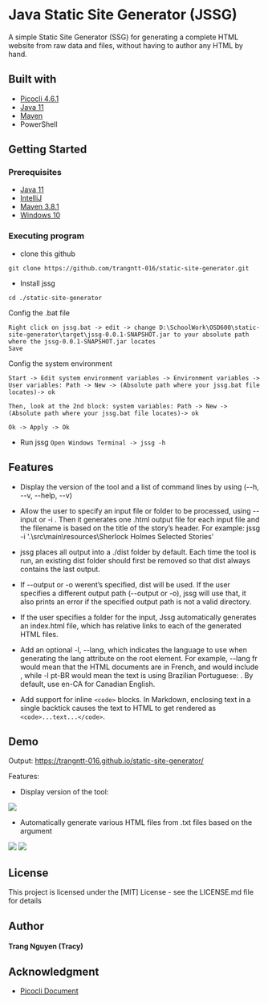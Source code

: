 # Java Static Site Generator (JSSG)

A simple Static Site Generator (SSG) for generating a complete HTML website from raw data and files, without having to author any HTML by hand.

## Built with
* [Picocli 4.6.1](https://picocli.info/)
* [Java 11](https://www.java.com/en/)
* [Maven](https://maven.apache.org/)
* PowerShell

## Getting Started
### Prerequisites
* [Java 11](https://www.java.com/en/)
* [IntelliJ](https://www.jetbrains.com/idea/download/)
* [Maven 3.8.1](https://maven.apache.org/download.cgi)
* [Windows 10](https://www.microsoft.com/en-ca/software-download/windows10)


### Executing program
* clone this github

`
git clone https://github.com/trangntt-016/static-site-generator.git
`
* Install jssg

```
cd ./static-site-generator
```

Config the .bat file
```
Right click on jssg.bat -> edit -> change D:\SchoolWork\OSD600\static-site-generator\target\jssg-0.0.1-SNAPSHOT.jar to your absolute path where the jssg-0.0.1-SNAPSHOT.jar locates 
Save
```

Config the system environment
```
Start -> Edit system environment variables -> Environment variables -> User variables: Path -> New -> (Absolute path where your jssg.bat file locates)-> ok

Then, look at the 2nd block: system variables: Path -> New -> (Absolute path where your jssg.bat file locates)-> ok

Ok -> Apply -> Ok
```

* Run jssg
`
Open Windows Terminal -> jssg -h
`

## Features
* Display the version of the tool and a list of command lines by using (--h, --v, --help, --v)


* Allow the user to specify an input file or folder to be processed, using --input or -i . Then it generates one .html output file for each input file and the filename is based on the title of the story’s header. For example: jssg -i '.\src\main\resources\Sherlock Holmes Selected Stories\'


* jssg places all output into a ./dist folder by default. Each time the tool is run, an existing dist folder should first be removed so that dist always contains the last output.


* If --output or -o werent’s specified, dist will be used. If the user specifies a different output path (--output or -o), jssg will use that, it also prints an error if the specified output path is not a valid directory.


* If the user specifies a folder for the input, Jssg automatically generates an index.html file, which has relative links to each of the generated HTML files.

* Add an optional -l, --lang, which indicates the language to use when generating the lang attribute on the root <html> element. For example, --lang fr would mean that the HTML documents are in French, and would include <html lang="fr">, while -l pt-BR would mean the text is using Brazilian Portuguese: <html lang="pt-BR">. By default, use en-CA for Canadian English.
  
* Add support for inline `<code>` blocks. In Markdown, enclosing text in a single backtick causes the text to HTML to get rendered as `<code>...text...</code>`.


## Demo

Output: https://trangntt-016.github.io/static-site-generator/

Features:

- Display version of the tool: 
<img src="https://github.com/trangntt-016/static-site-generator/blob/main/src/main/resources/OSDGIF/2021-09-09%2020-25-30.gif">

- Automatically generate various HTML files from .txt files based on the argument
<img src="https://github.com/trangntt-016/static-site-generator/blob/main/src/main/resources/OSDGIF/2021-09-14%2010-07-16_Trim.gif">

<img src="https://github.com/trangntt-016/static-site-generator/blob/main/src/main/resources/OSDGIF/2021-09-09%2021-12-31.gif">



## License

This project is licensed under the [MIT] License - see the LICENSE.md file for details

## Author
#### Trang Nguyen (Tracy)

## Acknowledgment
* [Picocli Document](https://picocli.info/)
